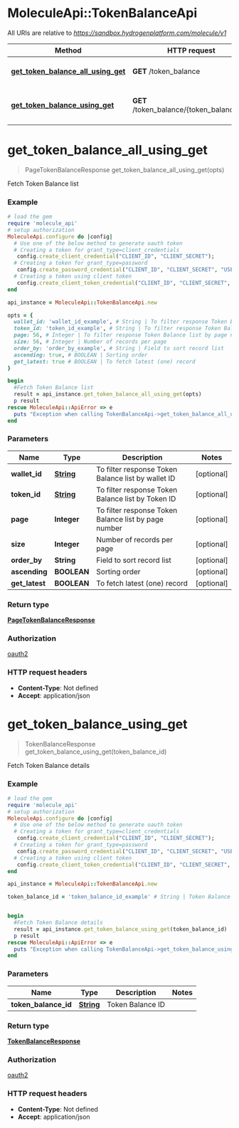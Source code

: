 # MoleculeApi::TokenBalanceApi

All URIs are relative to *https://sandbox.hydrogenplatform.com/molecule/v1*

Method | HTTP request | Description
------------- | ------------- | -------------
[**get_token_balance_all_using_get**](TokenBalanceApi.md#get_token_balance_all_using_get) | **GET** /token_balance | Fetch Token Balance list
[**get_token_balance_using_get**](TokenBalanceApi.md#get_token_balance_using_get) | **GET** /token_balance/{token_balance_id} | Fetch Token Balance details


# **get_token_balance_all_using_get**
> PageTokenBalanceResponse get_token_balance_all_using_get(opts)

Fetch Token Balance list

### Example
```ruby
# load the gem
require 'molecule_api'
# setup authorization
MoleculeApi.configure do |config|
  # Use one of the below method to generate oauth token        
  # Creating a token for grant_type=client_credentials
   config.create_client_credential("CLIENT_ID", "CLIENT_SECRET");
  # Creating a token for grant_type=password
   config.create_password_credential("CLIENT_ID", "CLIENT_SECRET", "USERNAME", "PASSWORD");
  # Creating a token using client token
   config.create_client_token_credential("CLIENT_ID", "CLIENT_SECRET", "CLIENT_TOKEN");
end

api_instance = MoleculeApi::TokenBalanceApi.new

opts = { 
  wallet_id: 'wallet_id_example', # String | To filter response Token Balance list by wallet ID
  token_id: 'token_id_example', # String | To filter response Token Balance list by Token ID
  page: 56, # Integer | To filter response Token Balance list by page number
  size: 56, # Integer | Number of records per page
  order_by: 'order_by_example', # String | Field to sort record list
  ascending: true, # BOOLEAN | Sorting order
  get_latest: true # BOOLEAN | To fetch latest (one) record
}

begin
  #Fetch Token Balance list
  result = api_instance.get_token_balance_all_using_get(opts)
  p result
rescue MoleculeApi::ApiError => e
  puts "Exception when calling TokenBalanceApi->get_token_balance_all_using_get: #{e}"
end
```

### Parameters

Name | Type | Description  | Notes
------------- | ------------- | ------------- | -------------
 **wallet_id** | [**String**](.md)| To filter response Token Balance list by wallet ID | [optional] 
 **token_id** | [**String**](.md)| To filter response Token Balance list by Token ID | [optional] 
 **page** | **Integer**| To filter response Token Balance list by page number | [optional] 
 **size** | **Integer**| Number of records per page | [optional] 
 **order_by** | **String**| Field to sort record list | [optional] 
 **ascending** | **BOOLEAN**| Sorting order | [optional] 
 **get_latest** | **BOOLEAN**| To fetch latest (one) record | [optional] 

### Return type

[**PageTokenBalanceResponse**](PageTokenBalanceResponse.md)

### Authorization

[oauth2](../README.md#oauth2)

### HTTP request headers

 - **Content-Type**: Not defined
 - **Accept**: application/json



# **get_token_balance_using_get**
> TokenBalanceResponse get_token_balance_using_get(token_balance_id)

Fetch Token Balance details

### Example
```ruby
# load the gem
require 'molecule_api'
# setup authorization
MoleculeApi.configure do |config|
  # Use one of the below method to generate oauth token        
  # Creating a token for grant_type=client_credentials
   config.create_client_credential("CLIENT_ID", "CLIENT_SECRET");
  # Creating a token for grant_type=password
   config.create_password_credential("CLIENT_ID", "CLIENT_SECRET", "USERNAME", "PASSWORD");
  # Creating a token using client token
   config.create_client_token_credential("CLIENT_ID", "CLIENT_SECRET", "CLIENT_TOKEN");
end

api_instance = MoleculeApi::TokenBalanceApi.new

token_balance_id = 'token_balance_id_example' # String | Token Balance ID


begin
  #Fetch Token Balance details
  result = api_instance.get_token_balance_using_get(token_balance_id)
  p result
rescue MoleculeApi::ApiError => e
  puts "Exception when calling TokenBalanceApi->get_token_balance_using_get: #{e}"
end
```

### Parameters

Name | Type | Description  | Notes
------------- | ------------- | ------------- | -------------
 **token_balance_id** | [**String**](.md)| Token Balance ID | 

### Return type

[**TokenBalanceResponse**](TokenBalanceResponse.md)

### Authorization

[oauth2](../README.md#oauth2)

### HTTP request headers

 - **Content-Type**: Not defined
 - **Accept**: application/json



